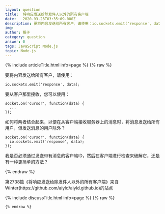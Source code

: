 ```yaml
---
layout: question
title:  将响应发送给除发件人以外的所有客户端
date:   2020-03-23T03:35:09.000Z
description: 要将内容发送给所有客户，请使用：io.sockets.emit('response', data);要从客户那里接收，您可以使用：socke...
img: 
author: 猴子
category: question
answer: 0
tags: JavaScript Node.js
topic: Node.js
---
```

<div class="article-root">
  <div class="article">
    {% include articleTitle.html info=page %}
    {% raw %}
    <div class="article-content"><p><font style="vertical-align: inherit;"><font style="vertical-align: inherit;">要将内容发送给所有客户，请使用：</font></font></p>

<pre><code>io.sockets.emit('response', data);
</code></pre>

<p><font style="vertical-align: inherit;"><font style="vertical-align: inherit;">要从客户那里接收，您可以使用：</font></font></p>

<pre><code>socket.on('cursor', function(data) {<font></font>
  ...<font></font>
});<font></font>
</code></pre>

<p><font style="vertical-align: inherit;"><font style="vertical-align: inherit;">如何将两者结合起来，以便在从客户端接收服务器上的消息时，将消息发送给所有用户，但发送消息的用户除外？</font></font></p>

<pre><code>socket.on('cursor', function(data) {<font></font>
  io.sockets.emit('response', data);<font></font>
});<font></font>
</code></pre>

<p><font style="vertical-align: inherit;"><font style="vertical-align: inherit;">我是否必须通过发送带有消息的客户端ID，然后在客户端进行检查来破解它，还是有一种更简单的方法？</font></font></p></div>
    {% endraw %}
  </div>
  <p class="winter_mark">第2738篇《将响应发送给除发件人以外的所有客户端》来自Winter(https://github.com/aiyld/aiyld.github.io)的站点</p>
  <div class="discuss-wrapper">
    {% include discussTitle.html info=page %}
    {% raw %}
    
    {% endraw %}
  </div>
<div>
